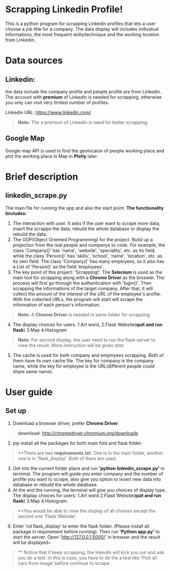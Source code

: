 # Scrapping Linkedin Profile!

This is a python program for scrapping Linkedin profiles that lets a user choose a job title for a company. The data display will includes individual informations, the most frequent skills/technique and the working location from Linkedin. 


# **Data sources**

## Linkedin: 
the data include the company profile and people profile are from Linkedin. The account with **premium** of Linkedin is needed for scrapping, otherwise you only can visit very limited number of profiles.

Linkedin URL: https://www.linkedin.com/ 
> **Note:** The a premium of Linkedin is need for better scrapping.  
## Google Map
Google map API is used to find the geolocaion of people working place and plot the working place in Map in **Plotly** later.


# **Brief description**
## linkedin_scrape.py

The main file for running the app and also the start point. 
**The functionality lincludes:**

 1. The interaction with user. It asks if the user want to scrape more data, insert the scrappe the data, rebuild the whole database or display the rebuild the data.
 2. The OOP(Object Oriented Programming) for the project. Build up a projection from the real people and companys  to code. For example, the class 'Company()' has 'name', 'website', 'speciality', etc. as its field, while the class 'Person()' has 'skills', 'school', 'name', 'location', etc. as its own field. The class 'Company()' has many employees, so it also has a List of 'Person()' as the field 'employees'. 
 3. The key point of this project: 'Scrapping!'. The **Selenium** is used as the main tool for scrapping along with a **Chrome Driver** as the broswer. The process will first go through the authentication with 'login()'. Then scrapping the informations of the target company. After that, it will collect the amount of the interest of the URL of the employee's profile. With the collected URLs, the program will start will scrape the information of each person's information.
  >**Note:** A **Chrome Driver** is needed in same folder for scrapping. 

  4. The display choices for users. 1.Art word, 2.Flask Website(**quit and run flask**) 3.Map 4.Histogram
 > **Note:** For second display, the user need to run the flask server to view the result. More instruction will be given later. 

5. The cache is used for both company and employees  scrapping. Both of them have its own cache file. The key for company is the company name, while the key for employee is the URL(different people could share same name). 

# **User guide**

## Set up 

1. Download a browser driver, prefer **Chrome Driver**. 
> **download**: http://chromedriver.chromium.org/downloads
2. pip install all the packages for both main fold and flask folder. 
>**There are two **requirements.txt**. One is in the main folder, another one is in 'flask_display'.  Both of them are used.
3. Get into the current folder place and run **'python linkedin_scrape.py'** in terminal. The program will guide you enter company and the number of profile you want to scrape, also give you option to insert new data into database or rebuild the whole database. 
4. At the end the running, the terminal will give you choices of display type. 
The display choices for users: 
	1.Art word
	2.Flask Website(**quit and run flask**) 
	3.Map 
	4.Histogram. 
>**You would be able to view the display of all choices except the second one 'Flask Website'. 
6. Enter 'cd flask_display' to enter the flask folder. (Please install all package in requirement before running). Then run **'Python app.py'** to start the server. Open 'http://127.0.0.1:5000/' in browser and the result will be displayed~
>** Notice that if keep scrapping, the linkedin will kick you out and ask you do a test. In this is case, you have to do the a test like 'Pick all cars from image' before continue to scrape. 

